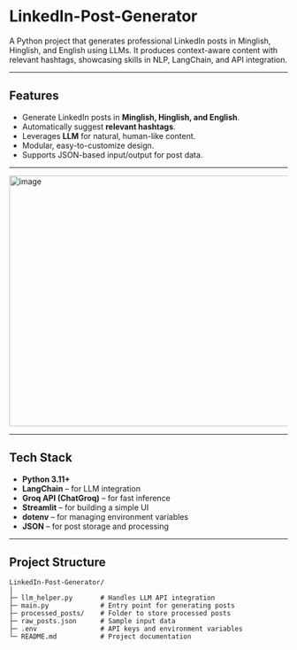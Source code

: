 # LinkedIn-Post-Generator
A Python project that generates professional LinkedIn posts in Minglish, Hinglish, and English using LLMs. It produces context-aware content with relevant hashtags, showcasing skills in NLP, LangChain, and API integration.

---

## Features

- Generate LinkedIn posts in **Minglish, Hinglish, and English**.
- Automatically suggest **relevant hashtags**.
- Leverages **LLM** for natural, human-like content.
- Modular, easy-to-customize design.
- Supports JSON-based input/output for post data.

---
<img width="940" height="453" alt="image" src="https://github.com/user-attachments/assets/a774d9d4-a559-4765-9f9c-82500166d64a" />

---

## Tech Stack

- **Python 3.11+**
- **LangChain** – for LLM integration  
- **Groq API (ChatGroq)** – for fast inference  
- **Streamlit** – for building a simple UI   
- **dotenv** – for managing environment variables  
- **JSON** – for post storage and processing  

---

## Project Structure

```text
LinkedIn-Post-Generator/
│
├─ llm_helper.py       # Handles LLM API integration
├─ main.py             # Entry point for generating posts
├─ processed_posts/    # Folder to store processed posts
├─ raw_posts.json      # Sample input data
├─ .env                # API keys and environment variables
└─ README.md           # Project documentation

